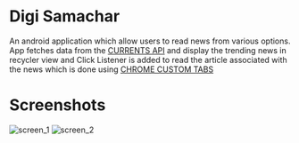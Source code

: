 
# Digi Samachar

An android application which allow users to read news from various options. App fetches data from the [CURRENTS API](https://currentsapi.services/en/) and display the trending news in recycler view and Click Listener is added to read the article associated with the news which is done using [CHROME CUSTOM TABS](https://developer.chrome.com/docs/android/custom-tabs/integration-guide/)
# Screenshots
![screen_1](https://user-images.githubusercontent.com/71177842/122715601-bc356a80-d286-11eb-85e0-a153143ce494.png) ![screen_2](https://user-images.githubusercontent.com/71177842/122715737-f7379e00-d286-11eb-9c15-522dbc74f046.png)

